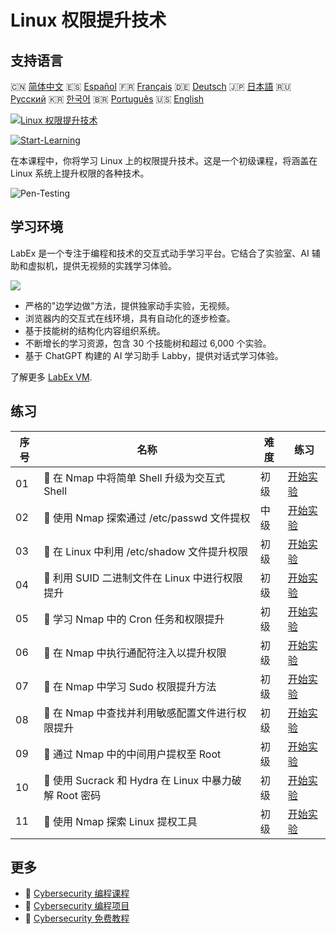 # Linux 权限提升技术

## 支持语言

🇨🇳 [简体中文](README_zh.md) 🇪🇸 [Español](README_es.md) 🇫🇷 [Français](README_fr.md) 🇩🇪 [Deutsch](README_de.md) 🇯🇵 [日本語](README_ja.md) 🇷🇺 [Русский](README_ru.md) 🇰🇷 [한국어](README_ko.md) 🇧🇷 [Português](README_pt.md) 🇺🇸 [English](README.md) 

[![Linux 权限提升技术](https://cover-creator.labex.io/privilege-escalation-techniques-on-linux.png?lang=zh)](https://labex.io/zh/courses/privilege-escalation-techniques-on-linux)

[![Start-Learning](https://img.shields.io/badge/Start-Learning-whitesmoke?style=for-the-badge)](https://labex.io/zh/courses/privilege-escalation-techniques-on-linux)

在本课程中，你将学习 Linux 上的权限提升技术。这是一个初级课程，将涵盖在 Linux 系统上提升权限的各种技术。

![Pen-Testing](https://img.shields.io/badge/Pen-Testing-whitesmoke?style=for-the-badge&logo=pen-testing)


## 学习环境

LabEx 是一个专注于编程和技术的交互式动手学习平台。它结合了实验室、AI 辅助和虚拟机，提供无视频的实践学习体验。

![](https://tutorial-screenshot.getvm.io/images/vm-1725247253.png)

- 严格的"边学边做"方法，提供独家动手实验，无视频。
- 浏览器内的交互式在线环境，具有自动化的逐步检查。
- 基于技能树的结构化内容组织系统。
- 不断增长的学习资源，包含 30 个技能树和超过 6,000 个实验。
- 基于 ChatGPT 构建的 AI 学习助手 Labby，提供对话式学习体验。

了解更多 [LabEx VM](https://support.labex.io/using-labex/virtual-machine).

## 练习

|   序号 | 名称                                                   | 难度   | 练习                                                                                                                                                 |
|--------|--------------------------------------------------------|--------|------------------------------------------------------------------------------------------------------------------------------------------------------|
|     01 | 📖 在 Nmap 中将简单 Shell 升级为交互式 Shell           | 初级   | <a target='_blank' href='https://labex.io/zh/tutorials/upgrade-simple-shell-to-interactive-shell-in-nmap-416148'>开始实验</a>                        |
|     02 | 📖 使用 Nmap 探索通过 /etc/passwd 文件提权             | 中级   | <a target='_blank' href='https://labex.io/zh/tutorials/explore-privilege-escalation-via-etc-passwd-file-in-nmap-416141'>开始实验</a>                 |
|     03 | 📖 在 Linux 中利用 /etc/shadow 文件提升权限            | 初级   | <a target='_blank' href='https://labex.io/zh/tutorials/escalate-privileges-using-etc-shadow-file-in-linux-416142'>开始实验</a>                       |
|     04 | 📖 利用 SUID 二进制文件在 Linux 中进行权限提升         | 初级   | <a target='_blank' href='https://labex.io/zh/tutorials/nmap-exploit-suid-binaries-for-privilege-escalation-in-linux-416147'>开始实验</a>             |
|     05 | 📖 学习 Nmap 中的 Cron 任务和权限提升                  | 初级   | <a target='_blank' href='https://labex.io/zh/tutorials/learn-cron-jobs-and-privilege-escalation-in-nmap-416140'>开始实验</a>                         |
|     06 | 📖 在 Nmap 中执行通配符注入以提升权限                  | 初级   | <a target='_blank' href='https://labex.io/zh/tutorials/perform-wildcard-injection-in-nmap-for-privilege-escalation-416144'>开始实验</a>              |
|     07 | 📖 在 Nmap 中学习 Sudo 权限提升方法                    | 初级   | <a target='_blank' href='https://labex.io/zh/tutorials/learn-sudo-privilege-escalation-methods-in-nmap-416145'>开始实验</a>                          |
|     08 | 📖 在 Nmap 中查找并利用敏感配置文件进行权限提升        | 初级   | <a target='_blank' href='https://labex.io/zh/tutorials/find-and-exploit-sensitive-config-files-for-privilege-escalation-in-nmap-416138'>开始实验</a> |
|     09 | 📖 通过 Nmap 中的中间用户提权至 Root                   | 初级   | <a target='_blank' href='https://labex.io/zh/tutorials/nmap-escalate-privileges-to-root-via-intermediate-user-in-nmap-416146'>开始实验</a>           |
|     10 | 📖 使用 Sucrack 和 Hydra 在 Linux 中暴力破解 Root 密码 | 初级   | <a target='_blank' href='https://labex.io/zh/tutorials/brute-force-root-password-in-linux-with-sucrack-and-hydra-416139'>开始实验</a>                |
|     11 | 📖 使用 Nmap 探索 Linux 提权工具                       | 初级   | <a target='_blank' href='https://labex.io/zh/tutorials/explore-linux-privilege-escalation-tools-in-nmap-416143'>开始实验</a>                         |

## 更多

- 🔗 [Cybersecurity 编程课程](https://github.com/labex-labs/awesome-programming-courses)
- 🔗 [Cybersecurity 编程项目](https://github.com/labex-labs/awesome-programming-projects)
- 🔗 [Cybersecurity 免费教程](https://github.com/labex-labs/cybersecurity-free-tutorials)


